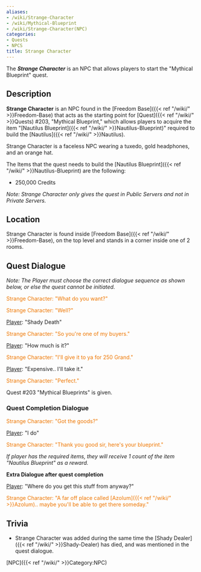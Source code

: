 ```yaml
---
aliases:
- /wiki/Strange-Character
- /wiki/Mythical-Blueprint
- /wiki/Strange-Character(NPC)
categories:
- Quests
- NPCS
title: Strange Character
---
```


The **_Strange Character_** is an NPC that allows players to start the "Mythical Blueprint" quest. 

## Description

**Strange Character** is an NPC found in the [Freedom Base]({{< ref "/wiki/" >}}Freedom-Base) that acts as the starting point for [Quest]({{< ref "/wiki/" >}}Quests) #203, "Mythical Blueprint," which allows players to acquire the item "[Nautilus Blueprint]({{< ref "/wiki/" >}}Nautilus-Blueprint)" required to build the [Nautilus]({{< ref "/wiki/" >}}Nautilus).

Strange Character is a faceless NPC wearing a tuxedo, gold headphones, and an orange hat.

The Items that the quest needs to build the [Nautilus Blueprint]({{< ref "/wiki/" >}}Nautilus-Blueprint) are the following:

- 250,000 Credits

_Note: Strange Character only gives the quest in Public Servers and not in Private Servers._

## Location

Strange Character is found inside [Freedom Base]({{< ref "/wiki/" >}}Freedom-Base), on the top level and stands in a corner inside one of 2 rooms.

## Quest Dialogue 

_Note: The Player must choose the correct dialogue sequence as shown below, or else the quest cannot be initiated._

<span style="color:#ee7600">Strange Character: "What do you want?"</span>

[Player]: "..."

<span style="color:#ee7600">Strange Character: "Well?"</span>

[Player]: "Shady Death"

<span style="color:#ee7600">Strange Character: "So you're one of my buyers."</span>

[Player]: "How much is it?"

<span style="color:#ee7600">Strange Character: "I'll give it to ya for 250 Grand."</span>

[Player]: "Expensive.. I'll take it."

<span style="color:#ee7600">Strange Character: "Perfect."</span>

Quest #203 "Mythical Blueprints" is given.

### Quest Completion Dialogue 

<span style="color:#ee7600">Strange Character: "Got the goods?"</span>

[Player]: "I do"

<span style="color:#ee7600">Strange Character: "Thank you good sir, here's your blueprint."</span>

_If player has the required items, they will receive 1 count of the item "Nautilus Blueprint" as a reward._

**Extra Dialogue after quest completion**

[Player]: "Where do you get this stuff from anyway?"

<span style="color:#ee7600">Strange Character: "A far off place called [Azolum]({{< ref "/wiki/" >}}Azolum).. maybe you'll be able to get there someday."</span>

## Trivia

- Strange Character was added during the same time the [Shady Dealer]({{< ref "/wiki/" >}}Shady-Dealer) has died, and was mentioned in the quest dialogue.

[NPC]({{< ref "/wiki/" >}}Category:NPC)